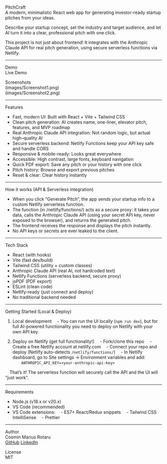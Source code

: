 PitchCraft  
A modern, minimalistic React web app for generating investor-ready startup pitches from your ideas.

Describe your startup concept, set the industry and target audience, and let AI turn it into a clear, professional pitch with one click.

This project is not just about frontend! It integrates with the Anthropic Claude API for real pitch generation, using secure serverless functions via Netlify.

---

Demo  
Live Demo

Screenshots  
(images/Screenshot1.png)  
(images/Screenshot2.png)

---

Features

- Fast, modern UI: Built with React + Vite + Tailwind CSS
- Clean pitch generation: AI creates name, one-liner, elevator pitch, features, and MVP roadmap
- Real Anthropic Claude API integration: Not random logic, but actual high-quality AI
- Secure serverless backend: Netlify Functions keep your API key safe and handle CORS
- Responsive & mobile-ready: Looks great everywhere
- Accessible: High contrast, large fonts, keyboard navigation
- Quick PDF export: Save any pitch or your history with one click
- Pitch history: Browse and export previous pitches
- Reset & clear: Clear history instantly

---

How it works (API & Serverless integration)

- When you click “Generate Pitch”, the app sends your startup info to a custom Netlify serverless function.
- The function (in /netlify/functions/) acts as a secure proxy: it takes your data, calls the Anthropic Claude API (using your secret API key, never exposed to the browser), and returns the generated pitch.
- The frontend receives the response and displays the pitch instantly.
- No API keys or secrets are ever leaked to the client.

---

Tech Stack

- React (with hooks)
- Vite (fast dev/build)
- Tailwind CSS (utility + custom classes)
- Anthropic Claude API (real AI, not hardcoded text)
- Netlify Functions (serverless backend, secure proxy)
- jsPDF (PDF export)
- ESLint (clean code)
- Netlify-ready (just connect and deploy)
- No traditional backend needed

---

Getting Started (Local & Deploy)

1. Local development
 - You can run the UI locally (`npm run dev`), but for full AI-powered functionality you need to deploy on Netlify with your own API key.

2. Deploy on Netlify (get full functionality!)
 - Fork/clone this repo
 - Create a free Netlify account at netlify.com
 - Connect your repo and deploy (Netlify auto-detects `/netlify/functions/`)
 - In Netlify dashboard, go to Site settings → Environment variables and add:  
  `ANTHROPIC_API_KEY=<your-anthropic-api-key>`

 That’s it! The serverless function will securely call the API and the UI will “just work”.

---

Requirements

- Node.js (v18.x or v20.x)
- VS Code (recommended)
- VS Code extensions:
 - ES7+ React/Redux snippets
 - Tailwind CSS IntelliSense
 - Prettier

---

Author  
Cosmin Marius Rotaru  
[GitHub](https://github.com/CosminMRotaru)
[LinkedIn](https://www.linkedin.com/in/marius-cosmin-rotaru-a8a242262/)

License  
MIT
